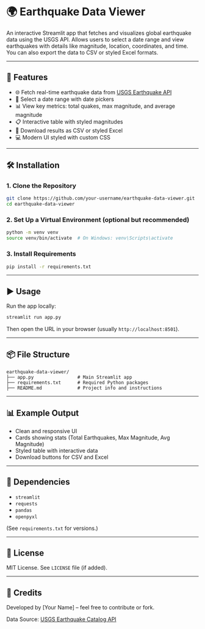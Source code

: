 
# 🌍 Earthquake Data Viewer

An interactive Streamlit app that fetches and visualizes global earthquake data using the USGS API. Allows users to select a date range and view earthquakes with details like magnitude, location, coordinates, and time. You can also export the data to CSV or styled Excel formats.

---

## 🚀 Features

- 🌐 Fetch real-time earthquake data from [USGS Earthquake API](https://earthquake.usgs.gov/)
- 📅 Select a date range with date pickers
- 📊 View key metrics: total quakes, max magnitude, and average magnitude
- 📋 Interactive table with styled magnitudes
- 📁 Download results as CSV or styled Excel
- 💻 Modern UI styled with custom CSS

---

## 🛠️ Installation

### 1. Clone the Repository

```bash
git clone https://github.com/your-username/earthquake-data-viewer.git
cd earthquake-data-viewer
```

### 2. Set Up a Virtual Environment (optional but recommended)

```bash
python -m venv venv
source venv/bin/activate  # On Windows: venv\Scripts\activate
```

### 3. Install Requirements

```bash
pip install -r requirements.txt
```

---

## ▶️ Usage

Run the app locally:

```bash
streamlit run app.py
```

Then open the URL in your browser (usually `http://localhost:8501`).

---

## 📦 File Structure

```
earthquake-data-viewer/
├── app.py                # Main Streamlit app
├── requirements.txt      # Required Python packages
├── README.md             # Project info and instructions
```

---

## 📊 Example Output

- Clean and responsive UI
- Cards showing stats (Total Earthquakes, Max Magnitude, Avg Magnitude)
- Styled table with interactive data
- Download buttons for CSV and Excel

---

## 📎 Dependencies

- `streamlit`
- `requests`
- `pandas`
- `openpyxl`

(See `requirements.txt` for versions.)

---

## 📜 License

MIT License. See `LICENSE` file (if added).

---

## 🙌 Credits

Developed by [Your Name] – feel free to contribute or fork.

Data Source: [USGS Earthquake Catalog API](https://earthquake.usgs.gov/fdsnws/event/1/)
